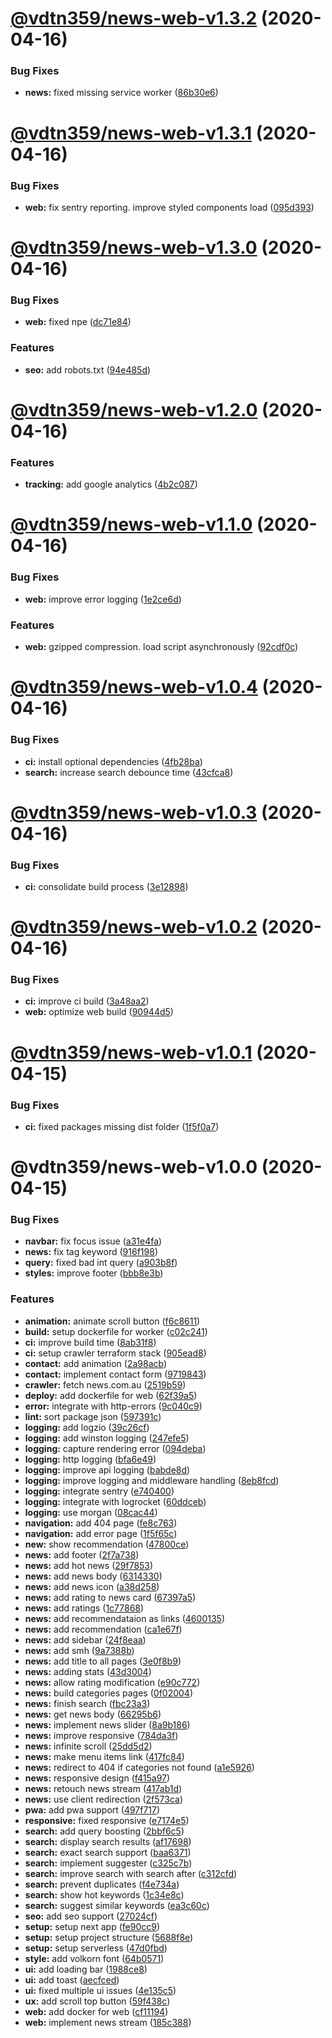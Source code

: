 # [@vdtn359/news-web-v1.3.2](https://github.com/vdtn359/vdtn359-news/compare/@vdtn359/news-web-v1.3.1...@vdtn359/news-web-v1.3.2) (2020-04-16)


### Bug Fixes

* **news:** fixed missing service worker ([86b30e6](https://github.com/vdtn359/vdtn359-news/commit/86b30e66b7950c633e9d1438b51c9925c8b7bde0))

# [@vdtn359/news-web-v1.3.1](https://github.com/vdtn359/vdtn359-news/compare/@vdtn359/news-web-v1.3.0...@vdtn359/news-web-v1.3.1) (2020-04-16)


### Bug Fixes

* **web:** fix sentry reporting. improve styled components load ([095d393](https://github.com/vdtn359/vdtn359-news/commit/095d3939dc6b5bcc7dc8f1498cc92013d01d2f41))

# [@vdtn359/news-web-v1.3.0](https://github.com/vdtn359/vdtn359-news/compare/@vdtn359/news-web-v1.2.0...@vdtn359/news-web-v1.3.0) (2020-04-16)


### Bug Fixes

* **web:** fixed npe ([dc71e84](https://github.com/vdtn359/vdtn359-news/commit/dc71e84f5392fa6e03f89b2e71a53acc99a460ec))


### Features

* **seo:** add robots.txt ([94e485d](https://github.com/vdtn359/vdtn359-news/commit/94e485dec0d5e49f4de05217a0f63ec7efde8278))

# [@vdtn359/news-web-v1.2.0](https://github.com/vdtn359/vdtn359-news/compare/@vdtn359/news-web-v1.1.0...@vdtn359/news-web-v1.2.0) (2020-04-16)


### Features

* **tracking:** add google analytics ([4b2c087](https://github.com/vdtn359/vdtn359-news/commit/4b2c087a6dbb48c9dd38894209d1ee7d464c3bf9))

# [@vdtn359/news-web-v1.1.0](https://github.com/vdtn359/vdtn359-news/compare/@vdtn359/news-web-v1.0.4...@vdtn359/news-web-v1.1.0) (2020-04-16)


### Bug Fixes

* **web:** improve error logging ([1e2ce6d](https://github.com/vdtn359/vdtn359-news/commit/1e2ce6de683f354949dd9c455c5a8234be28f453))


### Features

* **web:** gzipped compression. load script asynchronously ([92cdf0c](https://github.com/vdtn359/vdtn359-news/commit/92cdf0ce7131c16c5b3483b0e05e3477e6fffcb7))

# [@vdtn359/news-web-v1.0.4](https://github.com/vdtn359/vdtn359-news/compare/@vdtn359/news-web-v1.0.3...@vdtn359/news-web-v1.0.4) (2020-04-16)


### Bug Fixes

* **ci:** install optional dependencies ([4fb28ba](https://github.com/vdtn359/vdtn359-news/commit/4fb28baee7bb4b4fdf3a877ad025f6e36e6c7ac4))
* **search:** increase search debounce time ([43cfca8](https://github.com/vdtn359/vdtn359-news/commit/43cfca874418620ecceeb64320c8584044cf8cfc))

# [@vdtn359/news-web-v1.0.3](https://github.com/vdtn359/vdtn359-news/compare/@vdtn359/news-web-v1.0.2...@vdtn359/news-web-v1.0.3) (2020-04-16)


### Bug Fixes

* **ci:** consolidate build process ([3e12898](https://github.com/vdtn359/vdtn359-news/commit/3e128986aec63d4e1d5153e18a8e2e1ba1105e76))

# [@vdtn359/news-web-v1.0.2](https://github.com/vdtn359/vdtn359-news/compare/@vdtn359/news-web-v1.0.1...@vdtn359/news-web-v1.0.2) (2020-04-16)


### Bug Fixes

* **ci:** improve ci build ([3a48aa2](https://github.com/vdtn359/vdtn359-news/commit/3a48aa27e7cbab824ca424120093ceaed7efe898))
* **web:** optimize web build ([90944d5](https://github.com/vdtn359/vdtn359-news/commit/90944d50d79f00daad8c92716258ef888eebec59))

# [@vdtn359/news-web-v1.0.1](https://github.com/vdtn359/vdtn359-news/compare/@vdtn359/news-web-v1.0.0...@vdtn359/news-web-v1.0.1) (2020-04-15)


### Bug Fixes

* **ci:** fixed packages missing dist folder ([1f5f0a7](https://github.com/vdtn359/vdtn359-news/commit/1f5f0a7521298540e02db0e41c860c4be028a5f3))

# @vdtn359/news-web-v1.0.0 (2020-04-15)


### Bug Fixes

* **navbar:** fix focus issue ([a31e4fa](https://github.com/vdtn359/vdtn359-news/commit/a31e4faee5000dd8d2bcb2b8121dd4528ecc59d8))
* **news:** fix tag keyword ([916f198](https://github.com/vdtn359/vdtn359-news/commit/916f198c686120253ce8a7d89669def8fc4c7ce3))
* **query:** fixed bad int query ([a903b8f](https://github.com/vdtn359/vdtn359-news/commit/a903b8f84706ff1879428dfc30b2533b423525d5))
* **styles:** improve footer ([bbb8e3b](https://github.com/vdtn359/vdtn359-news/commit/bbb8e3b1adb5cb0b86b38d30a2cbe38f5a003150))


### Features

* **animation:** animate scroll button ([f6c8611](https://github.com/vdtn359/vdtn359-news/commit/f6c8611616491b6ffa462b8b18d04f11271fc93d))
* **build:** setup dockerfile for worker ([c02c241](https://github.com/vdtn359/vdtn359-news/commit/c02c2419bd95a5de3570b3207f026ca17e590c59))
* **ci:** improve build time ([8ab31f8](https://github.com/vdtn359/vdtn359-news/commit/8ab31f80a5b45f8c527b2f97e79e0f7d00171335))
* **ci:** setup crawler terraform stack ([905ead8](https://github.com/vdtn359/vdtn359-news/commit/905ead82d43663b8c0c44d22f2486f9e0c4c2551))
* **contact:** add animation ([2a98acb](https://github.com/vdtn359/vdtn359-news/commit/2a98acbe0f2e96e4040481c0fc588580d7675ee9))
* **contact:** implement contact form ([9719843](https://github.com/vdtn359/vdtn359-news/commit/971984310ac9ebb966f090bd9f0adcc0749fd524))
* **crawler:** fetch news.com.au ([2519b59](https://github.com/vdtn359/vdtn359-news/commit/2519b59dbeae58044bf9ecbca49ac0c9458cbac8))
* **deploy:** add dockerfile for web ([62f39a5](https://github.com/vdtn359/vdtn359-news/commit/62f39a5eae03012eadc1dfce56db3244c3b6213a))
* **error:** integrate with http-errors ([9c040c9](https://github.com/vdtn359/vdtn359-news/commit/9c040c9e84111e9edc91e30bd40d2e48bbfa2e57))
* **lint:** sort package json ([597391c](https://github.com/vdtn359/vdtn359-news/commit/597391cc5439f7ddf012bae9d94962f92a6de1d6))
* **logging:** add logzio ([39c26cf](https://github.com/vdtn359/vdtn359-news/commit/39c26cf1a5efecc749ca32f9f442f8392394fad5))
* **logging:** add winston logging ([247efe5](https://github.com/vdtn359/vdtn359-news/commit/247efe54dd7c652b7672f6926254d4d6448c2b8f))
* **logging:** capture rendering error ([094deba](https://github.com/vdtn359/vdtn359-news/commit/094deba8e9ac2ad43eb06fc12acc2d8d9c18d348))
* **logging:** http logging ([bfa6e49](https://github.com/vdtn359/vdtn359-news/commit/bfa6e49b0fb61938577afc4f2fb780fb0bd08d95))
* **logging:** improve api logging ([babde8d](https://github.com/vdtn359/vdtn359-news/commit/babde8dc2586fb5589854449b584bd461db9a4e8))
* **logging:** improve logging and middleware handling ([8eb8fcd](https://github.com/vdtn359/vdtn359-news/commit/8eb8fcd676d2a27221ca9f605b0c1cc563040b3d))
* **logging:** integrate sentry ([e740400](https://github.com/vdtn359/vdtn359-news/commit/e740400077d014ea7ae3fcb71db055edc8990278))
* **logging:** integrate with logrocket ([60ddceb](https://github.com/vdtn359/vdtn359-news/commit/60ddceb69658ceb32feea2380e4683e6b68d3112))
* **logging:** use morgan ([08cac44](https://github.com/vdtn359/vdtn359-news/commit/08cac44cbf28751fd82573ad29bc85f467419d19))
* **navigation:** add 404 page ([fe8c763](https://github.com/vdtn359/vdtn359-news/commit/fe8c763c5546a77149c01eabe132e5b6fa62c2b0))
* **navigation:** add error page ([1f5f65c](https://github.com/vdtn359/vdtn359-news/commit/1f5f65cfe8eaf29ee833e9002fc51996092e5d11))
* **new:** show recommendation ([47800ce](https://github.com/vdtn359/vdtn359-news/commit/47800ce3114c29225ca032fa426cd7cfd911308e))
* **news:** add footer ([2f7a738](https://github.com/vdtn359/vdtn359-news/commit/2f7a738d1452fb41fb1a29a7f3b3a6e028b5d41e))
* **news:** add hot news ([29f7853](https://github.com/vdtn359/vdtn359-news/commit/29f7853f2fe148052cca230a1bec54eefb5a6369))
* **news:** add news body ([6314330](https://github.com/vdtn359/vdtn359-news/commit/6314330e58e3125ff0c1e2a1bcc5f0ca21f12e0d))
* **news:** add news icon ([a38d258](https://github.com/vdtn359/vdtn359-news/commit/a38d258ac98554ad3ba1d09966ba48e371aafd2f))
* **news:** add rating to news card ([67397a5](https://github.com/vdtn359/vdtn359-news/commit/67397a520e55cc33038cc0f4c66b14218547aa61))
* **news:** add ratings ([1c77868](https://github.com/vdtn359/vdtn359-news/commit/1c7786816a63191177d312c80d07775f362a0dfa))
* **news:** add recommendataion as links ([4600135](https://github.com/vdtn359/vdtn359-news/commit/46001350dc6ce8c5d682fb13252b3083fc2013ad))
* **news:** add recommendation ([ca1e67f](https://github.com/vdtn359/vdtn359-news/commit/ca1e67f9cc262c4cee535f6ba44bb18fccbb9b7a))
* **news:** add sidebar ([24f8eaa](https://github.com/vdtn359/vdtn359-news/commit/24f8eaa18dc963826390abde0b8590a1fe5928fa))
* **news:** add smh ([9a7388b](https://github.com/vdtn359/vdtn359-news/commit/9a7388b818b9220868333331d613ac74b676cb27))
* **news:** add title to all pages ([3e0f8b9](https://github.com/vdtn359/vdtn359-news/commit/3e0f8b971f91a24e44552dc1a01e7c6be8b2141c))
* **news:** adding stats ([43d3004](https://github.com/vdtn359/vdtn359-news/commit/43d30047bd783407df532896a4d432b830593934))
* **news:** allow rating modification ([e90c772](https://github.com/vdtn359/vdtn359-news/commit/e90c7726ce3de77768fd7e23ba0c25a5a9233521))
* **news:** build categories pages ([0f02004](https://github.com/vdtn359/vdtn359-news/commit/0f02004890c87f09ef84135d80aeef276c79165b))
* **news:** finish search ([fbc23a3](https://github.com/vdtn359/vdtn359-news/commit/fbc23a3c64f5d803ea99c2abb7cffd6fbaa2a910))
* **news:** get news body ([66295b6](https://github.com/vdtn359/vdtn359-news/commit/66295b6c37a623508bef18d59436c30523ebdb16))
* **news:** implement news slider ([8a9b186](https://github.com/vdtn359/vdtn359-news/commit/8a9b18689eb6216262347b66a61e5e47c9459867))
* **news:** improve responsive ([784da3f](https://github.com/vdtn359/vdtn359-news/commit/784da3f12c1c2ddf6b0b034f5aca1077fc4d7268))
* **news:** infinite scroll ([25dd5d2](https://github.com/vdtn359/vdtn359-news/commit/25dd5d20fc93d7a2e3d594ce92374513b25f006b))
* **news:** make menu items link ([417fc84](https://github.com/vdtn359/vdtn359-news/commit/417fc840ad7baf6cc2fcba0c42193a74257995f1))
* **news:** redirect to 404 if categories not found ([a1e5926](https://github.com/vdtn359/vdtn359-news/commit/a1e59264d5f34d2512f950bd68afa404639bffec))
* **news:** responsive design ([f415a97](https://github.com/vdtn359/vdtn359-news/commit/f415a974f620c71afe11824691c48cb59705df96))
* **news:** retouch news stream ([417ab1d](https://github.com/vdtn359/vdtn359-news/commit/417ab1de0df80ce66be2a3f4b9304a400d2a2a66))
* **news:** use client redirection ([2f573ca](https://github.com/vdtn359/vdtn359-news/commit/2f573cacef05b6973266400a749be5f93bb8efe5))
* **pwa:** add pwa support ([497f717](https://github.com/vdtn359/vdtn359-news/commit/497f717bd5fdc65efb57d7ffd0b1f7691d0f775a))
* **responsive:** fixed responsive ([e7174e5](https://github.com/vdtn359/vdtn359-news/commit/e7174e59e6ba0d44a8766b17f1ba7651b2284e59))
* **search:** add query boosting ([2bbf6c5](https://github.com/vdtn359/vdtn359-news/commit/2bbf6c5b43fce8f369913037ff5c680c97772e0d))
* **search:** display search results ([af17698](https://github.com/vdtn359/vdtn359-news/commit/af176986d44d210dd8f1adfe4f832f6f47b1089f))
* **search:** exact search support ([baa6371](https://github.com/vdtn359/vdtn359-news/commit/baa63710b5522e756fa552f86d24d3bdf2d90204))
* **search:** implement suggester ([c325c7b](https://github.com/vdtn359/vdtn359-news/commit/c325c7b4a7dc381b122c7fb0fa535423630f7ff3))
* **search:** improve search with search after ([c312cfd](https://github.com/vdtn359/vdtn359-news/commit/c312cfddfdc7ace793f07450c0fe33ca498e4ee1))
* **search:** prevent duplicates ([f4e734a](https://github.com/vdtn359/vdtn359-news/commit/f4e734a04b72a0c101f1a8027abf32957961e3b9))
* **search:** show hot keywords ([1c34e8c](https://github.com/vdtn359/vdtn359-news/commit/1c34e8cbbbf78718b6f131da50cb1b725113c412))
* **search:** suggest similar keywords ([ea3c60c](https://github.com/vdtn359/vdtn359-news/commit/ea3c60c198efa635649aab20992d7fb0f25655da))
* **seo:** add seo support ([27024cf](https://github.com/vdtn359/vdtn359-news/commit/27024cfb4ebf8cda3a7f9b3b4b8c7577c258d861))
* **setup:** setup next app ([fe90cc9](https://github.com/vdtn359/vdtn359-news/commit/fe90cc94969198a4aa935c2e24cb1c3455575bfc))
* **setup:** setup project structure ([5688f8e](https://github.com/vdtn359/vdtn359-news/commit/5688f8e92c22872aad104b31689af198e9033945))
* **setup:** setup serverless ([47d0fbd](https://github.com/vdtn359/vdtn359-news/commit/47d0fbd46d1d9a2ff978b458ddaef0df983b25f6))
* **style:** add volkorn font ([64b0571](https://github.com/vdtn359/vdtn359-news/commit/64b0571c7c86837ddc4a6e6a07e5d0a22861f3a5))
* **ui:** add loading bar ([1988ce8](https://github.com/vdtn359/vdtn359-news/commit/1988ce8e2718bcde7a7bc6c0afca1373b8c37038))
* **ui:** add toast ([aecfced](https://github.com/vdtn359/vdtn359-news/commit/aecfceddf5e1dac3a261c9ee7a066fa43929f59b))
* **ui:** fixed multiple ui issues ([4e135c5](https://github.com/vdtn359/vdtn359-news/commit/4e135c58d32436404c7ee0c68499cc749cb42d32))
* **ux:** add scroll top button ([59f438c](https://github.com/vdtn359/vdtn359-news/commit/59f438c8f963023680e5dbb6bd01dfa0e355b255))
* **web:** add docker for web ([cf11194](https://github.com/vdtn359/vdtn359-news/commit/cf111949b946392a8d924abba329bdb99ba82f77))
* **web:** implement news stream ([185c388](https://github.com/vdtn359/vdtn359-news/commit/185c388ac4dd3f10d94275a9dbe0d4443fab8307))
